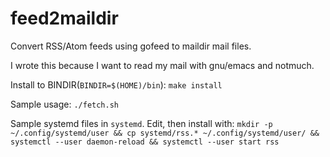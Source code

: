# feed2maildir

Convert RSS/Atom feeds using gofeed to maildir mail files.

I wrote this because I want to read my mail with gnu/emacs and notmuch.

Install to BINDIR(`BINDIR=$(HOME)/bin`): `make install`

Sample usage: `./fetch.sh`

Sample systemd files in `systemd`. Edit, then install with:
 `mkdir -p ~/.config/systemd/user && cp systemd/rss.* ~/.config/systemd/user/ && systemctl --user daemon-reload && systemctl --user start rss`
